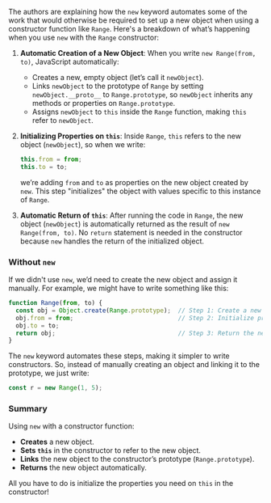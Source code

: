 The authors are explaining how the `new` keyword automates some of the work that would otherwise be required to set up a new object when using a constructor function like `Range`. Here's a breakdown of what’s happening when you use `new` with the `Range` constructor:

1. **Automatic Creation of a New Object**: When you write `new Range(from, to)`, JavaScript automatically:
   - Creates a new, empty object (let’s call it `newObject`).
   - Links `newObject` to the prototype of `Range` by setting `newObject.__proto__` to `Range.prototype`, so `newObject` inherits any methods or properties on `Range.prototype`.
   - Assigns `newObject` to `this` inside the `Range` function, making `this` refer to `newObject`.

2. **Initializing Properties on `this`**: Inside `Range`, `this` refers to the new object (`newObject`), so when we write:
   ```javascript
   this.from = from;
   this.to = to;
   ```
   we’re adding `from` and `to` as properties on the new object created by `new`. This step "initializes" the object with values specific to this instance of `Range`.

3. **Automatic Return of `this`**: After running the code in `Range`, the new object (`newObject`) is automatically returned as the result of `new Range(from, to)`. No `return` statement is needed in the constructor because `new` handles the return of the initialized object.

### Without `new`
If we didn't use `new`, we’d need to create the new object and assign it manually. For example, we might have to write something like this:

```javascript
function Range(from, to) {
  const obj = Object.create(Range.prototype);  // Step 1: Create a new object and link its prototype
  obj.from = from;                             // Step 2: Initialize properties
  obj.to = to;
  return obj;                                  // Step 3: Return the new object
}
```

The `new` keyword automates these steps, making it simpler to write constructors. So, instead of manually creating an object and linking it to the prototype, we just write:

```javascript
const r = new Range(1, 5);
```

### Summary
Using `new` with a constructor function:
- **Creates** a new object.
- **Sets `this`** in the constructor to refer to the new object.
- **Links** the new object to the constructor’s prototype (`Range.prototype`).
- **Returns** the new object automatically. 

All you have to do is initialize the properties you need on `this` in the constructor!
